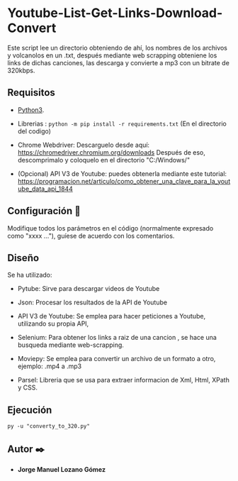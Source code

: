 # Youtube-List-Get-Links-Download-Convert
Este script lee un directorio obteniendo de ahí, los nombres de los archivos y volcanolos en un .txt, después mediante web scrapping obteniene los links de dichas canciones, las descarga y convierte a mp3 con un bitrate de 320kbps.

## Requisitos

* [Python3](https://www.python.org/download/releases/3.0/).

* Librerias : ```python -m pip install -r requirements.txt``` (En el directorio del codigo)

* Chrome Webdriver: Descarguelo desde aquí: https://chromedriver.chromium.org/downloads
  Después de eso, descomprimalo y coloquelo en el directorio "C:/Windows/"
  
* (Opcional) API V3 de Youtube: puedes obtenerla mediante este tutorial: https://programacion.net/articulo/como_obtener_una_clave_para_la_youtube_data_api_1844

## Configuración 🔧

Modifique todos los parámetros en el código (normalmente expresado como "xxxx ..."), guíese de acuerdo con los comentarios.

## Diseño

Se ha utilizado:

* Pytube: Sirve para descargar videos de Youtube

* Json: Procesar los resultados de la API de Youtube

* API V3 de Youtube: Se emplea para hacer peticiones a Youtube, utilizando su propia API,

* Selenium: Para obtener los links a raiz de una cancion , se hace una busqueda mediante web-scrapping.

* Moviepy: Se emplea para convertir un archivo de un formato a otro, ejemplo: .mp4 a .mp3

* Parsel: Libreria que se usa para extraer informacion de Xml, Html, XPath y CSS.

## Ejecución

 ```py -u "converty_to_320.py"```
 
  ## Autor ✒️

* **Jorge Manuel Lozano Gómez**
